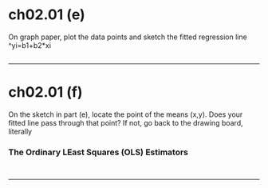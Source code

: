# ch02.01 (e)
On graph paper, plot the data points and sketch the fitted regression line
^yi=b1+b2*xi
```

```

---
# ch02.01 (f)
On the sketch in part (e), locate the point of the means (x,y). Does your fitted line
pass through that point? If not, go back to the drawing board, literally
### The Ordinary LEast Squares (OLS) Estimators

```


```



---


